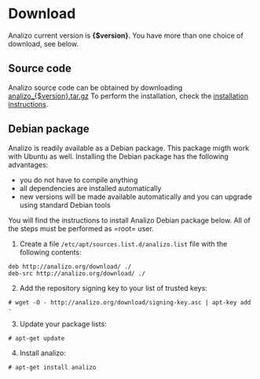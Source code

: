 # Download

Analizo current version is <strong>{$version}</strong>. You have more than one
choice of download, see below.

## Source code

Analizo source code can be obtained by downloading
[analizo_{$version}.tar.gz](http://analizo.org/download/analizo_{$version}.tar.gz)
To perform the installation, check the [installation
instructions](installation.html).

## Debian package

Analizo is readily available as a Debian package. This package migth work with
Ubuntu as well. Installing the Debian package has the following advantages:

* you do not have to compile anything
* all dependencies are installed automatically
* new versions will be made available automatically and you can upgrade using
  standard Debian tools

You will find the instructions to install Analizo Debian package below. All of
the steps must be performed as =root= user.

1) Create a file `/etc/apt/sources.list.d/analizo.list` file with the following
contents:

```
deb http://analizo.org/download/ ./
deb-src http://analizo.org/download/ ./
```

2) Add the repository signing key to your list of trusted keys:

```
# wget -O - http://analizo.org/download/signing-key.asc | apt-key add -
```

3) Update your package lists:

```
# apt-get update
```

4) Install analizo:

```
# apt-get install analizo
```
